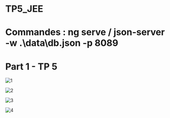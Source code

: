 # TP5_JEE

# Commandes : ng serve / json-server -w .\data\db.json -p 8089

# Part 1 - TP 5


![1](https://github.com/OssamaZekraoui/TP5_JEE/assets/64346410/c61e32df-7b6a-4a85-bc6b-3bc414090699)


![2](https://github.com/OssamaZekraoui/TP5_JEE/assets/64346410/a74e9261-7add-4d23-a5dc-a95bde86ad62)


![3](https://github.com/OssamaZekraoui/TP5_JEE/assets/64346410/9b7cc0b9-ce93-4ba8-bbf2-7bdcfcb54ef9)


![4](https://github.com/OssamaZekraoui/TP5_JEE/assets/64346410/a35eff10-8e3b-40fa-9213-db78aa8f8c0e)
